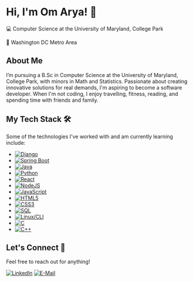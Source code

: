 # Hi, I'm Om Arya! 👋
💻 Computer Science at the University of Maryland, College Park

📍 Washington DC Metro Area

## About Me
I’m pursuing a B.Sc in Computer Science at the University of Maryland, College Park, with minors in Math and Statistics. Passionate about creating innovative solutions for real demands, I'm aspiring to become a software developer. When I'm not coding, I enjoy travelling, fitness, reading, and spending time with friends and family.

## My Tech Stack 🛠
Some of the technologies I've worked with and am currently learning include:
* [![Django][Django.com]][Django-url]
* [![Spring Boot][SpringBoot.com]][SpringBoot-url]
* [![Java][Java.com]][Java-url]
* [![Python][Python.com]][Python-url]
* [![React][React.com]][React-url]
* [![NodeJS][NodeJS.com]][NodeJS-url]
* [![JavaScript][JS.js]][JS-url]
* [![HTML5][HTML.com]][HTML-url]
* [![CSS3][CSS.com]][CSS-url]
* [![SQL][SQL.com]][SQL-url]
* [![Linux/CLI][Linux.com]][Linux-url]
* [![C][C.com]][C-url]
* [![C++][C++.com]][C++-url]
  
## Let's Connect 🤝
Feel free to reach out for anything!

[![LinkedIn][LinkedIn.com]][LinkedIn-url]
[![E-Mail][Email.com]][Email-url]

<!-- MARKDOWN LINKS & IMAGES -->
[Django.com]: https://img.shields.io/badge/Django-092E20?style=for-the-badge&logo=django&logoColor=white
[Django-url]: https://www.djangoproject.com/
[SpringBoot.com]: https://img.shields.io/badge/SpringBoot-6DB33F?style=flat-square&logo=Spring&logoColor=white
[SpringBoot-url]: https://spring.io/projects/spring-boot
[Java.com]: https://img.shields.io/badge/Java-ED8B00?style=for-the-badge&logo=openjdk&logoColor=white
[Java-url]: https://www.java.com/en/
[Python.com]: https://img.shields.io/badge/python-3670A0?style=for-the-badge&logo=python&logoColor=ffdd54
[Python-url]: https://www.python.org/
[React.com]: https://shields.io/badge/react-black?logo=react&style=for-the-badge
[React-url]: https://react.dev/
[NodeJS.com]: https://img.shields.io/badge/node.js-6DA55F?style=for-the-badge&logo=node.js&logoColor=white
[NodeJS-url]: https://nodejs.org/en
[JS.js]: https://img.shields.io/badge/javascript-%23323330.svg?style=for-the-badge&logo=javascript&logoColor=%23F7DF1E
[JS-url]: https://JavaScript.com/
[HTML.com]: https://img.shields.io/badge/html5-%23E34F26.svg?style=for-the-badge&logo=html5&logoColor=white
[HTML-url]: https://html.com/
[CSS.com]: https://img.shields.io/badge/css3-%231572B6.svg?style=for-the-badge&logo=css3&logoColor=white 
[CSS-url]: https://www.w3.org/Style/CSS/Overview.en.html#
[C++.com]: https://img.shields.io/badge/C++-00599C?style=flat-square&logo=C%2B%2B&logoColor=white
[C++-url]: https://cplusplus.com/
[C.com]: https://img.shields.io/badge/C-00599C?style=for-the-badge&logo=c&logoColor=white
[C-url]: https://www.gnu.org/software/gnu-c-manual/
[SQL.com]: https://img.shields.io/badge/MySQL-00000F?style=for-the-badge&logo=mysql&logoColor=white
[SQL-url]: https://www.mysql.com/
[Linux.com]: https://img.shields.io/badge/Linux-FCC624?style=for-the-badge&logo=linux&logoColor=black
[Linux-url]: https://www.linux.org/
[Docker-url]: https://www.docker.com/

[LinkedIn.com]: https://img.shields.io/badge/LinkedIn-0077B5?style=for-the-badge&logo=linkedin&logoColor=white
[LinkedIn-url]: https://www.linkedin.com/in/om-arya/
[Email.com]: https://img.shields.io/badge/Gmail-D14836?style=for-the-badge&logo=gmail&logoColor=white
[Email-url]: mailto:om.arya0577@gmail.com

